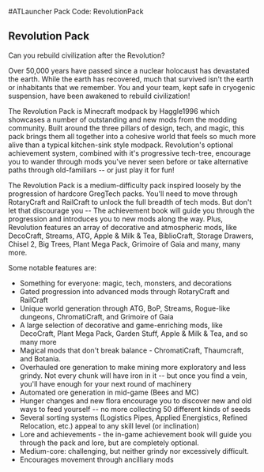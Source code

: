 #ATLauncher Pack Code: RevolutionPack

## Revolution Pack

Can you rebuild civilization after the Revolution?

Over 50,000 years have passed since a nuclear holocaust has devastated the earth. While the earth has recovered, much that survived isn't the earth or inhabitants that we remember. You and your team, kept safe in cryogenic suspension, have been awakened to rebuild civilization!

The Revolution Pack is Minecraft modpack by Haggle1996 which showcases a number of outstanding and new mods from the modding community. Built around the three pillars of design, tech, and magic, this pack brings them all together into a cohesive world that feels so much more alive than a typical kitchen-sink style modpack. Revolution's optional achievement system, combined with it's progressive tech-tree, encourage you to wander through mods you've never seen before or take alternative paths through old-familiars -- or just play it for fun! 

The Revolution Pack is a medium-difficulty pack inspired loosely by the progression of hardcore GregTech packs. You'll need to move through RotaryCraft and RailCraft to unlock the full breadth of tech mods. But don't let that discourage you -- The achievement book will guide you through the progression and introduces you to new mods along the way. Plus, Revolution features an array of decorative and atmospheric mods, like DecoCraft, Streams, ATG, Apple & Milk & Tea, BiblioCraft, Storage Drawers, Chisel 2, Big Trees, Plant Mega Pack, Grimoire of Gaia and many, many more. 

Some notable features are:
- Something for everyone: magic, tech, monsters, and decorations
- Gated progression into advanced mods through RotaryCraft and RailCraft
- Unique world generation through ATG, BoP, Streams, Rogue-like dungeons, ChromatiCraft, and Grimoire of Gaia
- A large selection of decorative and game-enriching mods, like DecoCraft, Plant Mega Pack, Garden Stuff, Apple & Milk & Tea, and so many more
- Magical mods that don't break balance - ChromatiCraft, Thaumcraft, and Botania.
- Overhauled ore generation to make mining more exploratory and less grindy. Not every chunk will have iron in it -- but once you find a vein, you'll have enough for your next round of machinery
- Automated ore generation in mid-game (Bees and MC)
- Hunger changes and new flora encourage you to discover new and old ways to feed yourself -- no more collecting 50 different kinds of seeds
- Several sorting systems (Logistics Pipes, Applied Energistics, Refined Relocation, etc.) appeal to any skill level (or inclination)
- Lore and achievements - the in-game achievement book will guide you through the pack and lore, but are completely optional.
- Medium-core: challenging, but neither grindy nor excessively difficult. 
- Encourages movement through ancilliary mods

